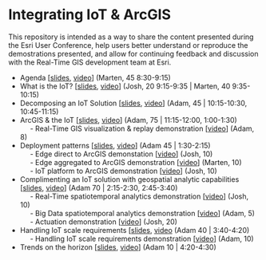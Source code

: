 # Integrating IoT & ArcGIS

This repository is intended as a way to share the content presented during the Esri User Conference, help users better understand or reproduce the demostrations presented, and allow for continuing feedback and discussion with the Real-Time GIS development team at Esri.

- Agenda [<a href="https://esri.box.com/s/bchtawkhjdadivu1bqb7p1hn7ylkh908">slides</a>, <a href="TODO">video</a>] (Marten, 45 8:30-9:15)<br>
- What is the IoT? [<a href="https://esri.box.com/s/clhplnmgixmo954kgglki8i7yc7yf16o">slides</a>, <a href="TODO">video</a>] (Josh, 20 9:15-9:35 | Marten, 40 9:35-10:15)<br>
- Decomposing an IoT Solution [<a href="https://esri.box.com/s/zjrkk0my1gs01q6rncp2mtl9i0r67jau">slides</a>, <a href="TODO">video</a>] (Adam, 45 | 10:15-10:30, 10:45-11:15)<br>
- ArcGIS & the IoT [<a href="https://esri.box.com/s/wyv1j23xc4s3vsyrdsuylka0jvj8icau">slides</a>, <a href="TODO">video</a>] (Adam, 75 | 11:15-12:00, 1:00-1:30)<br>
&nbsp;&nbsp;&nbsp;&nbsp; - Real-Time GIS visualization & replay demonstration [<a href="TODO">video</a>] (Adam, 8) <br>
- Deployment patterns [<a href="https://esri.box.com/s/08k7wtf9duvacxwc132t1tw6xiujzkjo">slides</a>, <a href="TODO">video</a>] (Adam 45 | 1:30-2:15) <br>
&nbsp;&nbsp;&nbsp;&nbsp; - Edge direct to ArcGIS demonstation [<a href="TODO">video</a>] (Josh, 10) <br>
&nbsp;&nbsp;&nbsp;&nbsp; - Edge aggregated to ArcGIS demonstration [<a href="TODO">video</a>] (Marten, 10) <br>
&nbsp;&nbsp;&nbsp;&nbsp; - IoT platform to ArcGIS demonstration [<a href="TODO">video</a>] (Josh, 10) <br>
- Complimenting an IoT solution with geospatial analytic capabilities [<a href="https://esri.box.com/s/espj1rxqafb1j51t66ykp2lexnfye6p8">slides</a>, <a href="TODO">video</a>] (Adam 70 | 2:15-2:30, 2:45-3:40)<br>
&nbsp;&nbsp;&nbsp;&nbsp; - Real-Time spatiotemporal analytics demonstration [<a href="TODO">video</a>] (Josh, 10)<br>
&nbsp;&nbsp;&nbsp;&nbsp; - Big Data spatiotemporal analytics demonstration [<a href="TODO">video</a>] (Adam, 5)<br>
&nbsp;&nbsp;&nbsp;&nbsp; - Actuation demonstration [<a href="TODO">video</a>] (Josh, 20)<br>
- Handling IoT scale requirements [<a href="https://esri.box.com/s/ehcdhpbw4en13ph1ixsk2rqpwrtvbzm0">slides</a>, <a href="TODO">video</a> (Adam 40 | 3:40-4:20)<br>
&nbsp;&nbsp;&nbsp;&nbsp; - Handling IoT scale requirements demonstration [<a href="TODO">video</a>] (Adam, 10) <br>
- Trends on the horizon [<a href="https://esri.box.com/s/josxra2o6b1ypa6syqsq1lqh6mayrjn4">slides</a>, <a href="TODO">video</a>] (Adam 10 | 4:20-4:30)<br>




